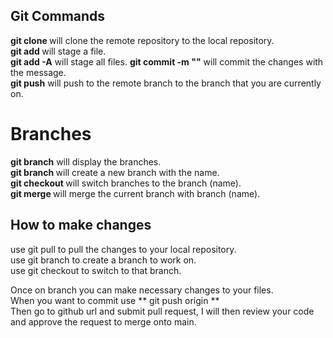 ## Git Commands

**git clone <url>** will clone the remote repository to the local repository.   
**git add <filename>** will stage a file.   
**git add -A** will stage all files. 
**git commit -m "<message>"** will commit the changes with the message.   
**git push** will push to the remote branch to the branch that you are currently on.   


# Branches

**git branch** will display the branches.   
**git branch <name>** will create a new branch with the name.   
**git checkout <name>** will switch branches to the branch (name).  
**git merge <name>** will merge the current branch with branch (name).   

## How to make changes

use git pull to pull the changes to your local repository.   
use git branch <name> to create a branch to work on.    
use git checkout <name> to switch to that branch.   

Once on branch you can make necessary changes to your files.     
When you want to commit use ** git push origin <branch name> **   
Then go to github url and submit pull request, I will then review your code and approve the request to merge onto main.    





